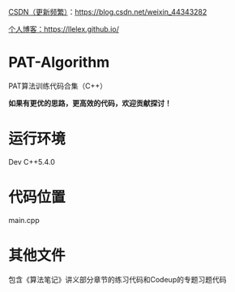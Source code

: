 [CSDN（更新频繁）](https://blog.csdn.net/weixin_44343282)：https://blog.csdn.net/weixin_44343282

[个人博客：](https://llelex.github.io/)https://llelex.github.io/



# PAT-Algorithm

PAT算法训练代码合集（C++）

**如果有更优的思路，更高效的代码，欢迎贡献探讨！**

# 运行环境
Dev C++5.4.0
# 代码位置
main.cpp

# 其他文件

包含《算法笔记》讲义部分章节的练习代码和Codeup的专题习题代码
